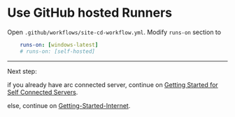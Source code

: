 # Use GitHub hosted Runners

Open `.github/workflows/site-cd-workflow.yml`. Modify `runs-on` section to

```yml
    runs-on: [windows-latest]
    # runs-on: [self-hosted]

```

---
Next step: 

if you already have arc connected server, continue on [Getting Started for Self Connected Servers](./Getting-Started-Self-Connect.md).

else, continue on [Getting-Started-Internet](./Getting-Started-Internet.md#add-your-first-site).